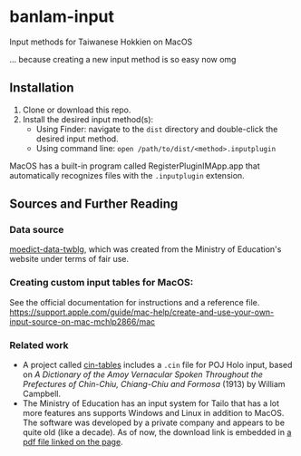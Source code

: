# banlam-input

Input methods for Taiwanese Hokkien on MacOS

... because creating a new input method is so easy now omg

## Installation

1. Clone or download this repo.
1. Install the desired input method(s):
   * Using Finder: navigate to the `dist` directory and double-click the desired input method.
   * Using command line: `open /path/to/dist/<method>.inputplugin`

MacOS has a built-in program called RegisterPluginIMApp.app that automatically recognizes files with the `.inputplugin` extension.

## Sources and Further Reading

### Data source

[moedict-data-twblg](https://github.com/g0v/moedict-data-twblg),
which was created from the Ministry of Education's website under terms of fair use.

### Creating custom input tables for MacOS:

See the official documentation for instructions and a reference file.
https://support.apple.com/guide/mac-help/create-and-use-your-own-input-source-on-mac-mchlp2866/mac

### Related work

* A project called [cin-tables](https://github.com/chinese-opendesktop/cin-tables/tree/fa1aa935199debbb394035def39b0d659d1fe7c0) includes a `.cin` file for POJ Holo input, based on *A Dictionary of the Amoy Vernacular Spoken Throughout the Prefectures of Chin-Chiu, Chiang-Chiu and Formosa* (1913) by William Campbell.
* The Ministry of Education has an input system for Tailo that has a lot more features ans supports Windows and Linux in addition to MacOS. The software was developed by a private company and appears to be quite old (like a decade). As of now, the download link is embedded in [a pdf file linked on the page](https://twblg.dict.edu.tw/holodict_new/download.jsp).
